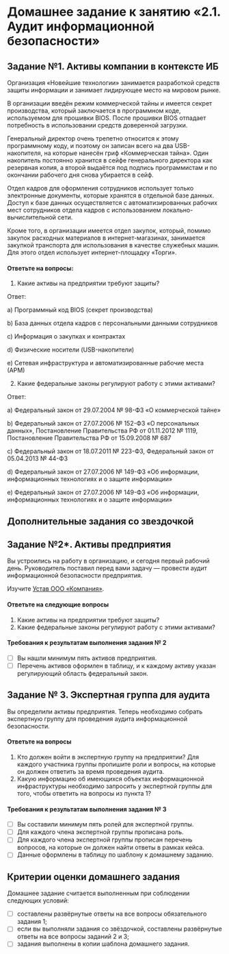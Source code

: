 # Домашнее задание к занятию «2.1. Аудит информационной безопасности»

## Задание №1. Активы компании в контексте ИБ

Организация «Новейшие технологии» занимается разработкой средств защиты информации и занимает лидирующее место на мировом рынке. 

В организации введён режим коммерческой тайны и имеется секрет производства, который заключается в программном коде, используемом для прошивки BIOS. После прошивки BIOS отпадает потребность в использовании средств доверенной загрузки.

Генеральный директор очень трепетно относится к этому программному коду, и поэтому он записан всего на два USB-накопителя, на которые нанесён гриф «Коммерческая тайна». Один накопитель постоянно хранится в сейфе генерального директора как резервная копия, а второй выдаётся под подпись программистам и по окончании рабочего дня снова убирается в сейф.

Отдел кадров для оформления сотрудников использует только электронные документы, которые хранятся в отдельной базе данных. Доступ к базе данных осуществляется с автоматизированных рабочих мест сотрудников отдела кадров с использованием локально-вычислительной сети. 

Кроме того, в организации имеется отдел закупок, который, помимо закупок расходных материалов в интернет-магазинах, занимается закупкой транспорта для использования в качестве служебных машин. Для этого отдел использует интернет-площадку «Торги».

#### Ответьте на вопросы: 
1. Какие активы на предприятии требуют защиты?

Ответ:

a) Программный код BIOS (секрет производства)

b) База данных отдела кадров с персональными данными сотрудников

c) Информация о закупках и контрактах

d) Физические носители (USB-накопители)

e) Сетевая инфраструктура и автоматизированные рабочие места (АРМ)
  

2. Какие федеральные законы регулируют работу с этими активами?

Ответ:

a) Федеральный закон от 29.07.2004 № 98-ФЗ «О коммерческой тайне»

b) Федеральный закон от 27.07.2006 № 152-ФЗ «О персональных данных», Постановление Правительства РФ от 01.11.2012 № 1119, Постановление Правительства РФ от 15.09.2008 № 687

c) Федеральный закон от 18.07.2011 № 223-ФЗ, Федеральный закон от 05.04.2013 № 44-ФЗ

d) Федеральный закон от 27.07.2006 № 149-ФЗ «Об информации, информационных технологиях и о защите информации»

e) Федеральный закон от 27.07.2006 № 149-ФЗ «Об информации, информационных технологиях и о защите информации»

## Дополнительные задания со звездочкой

## Задание №2*. Активы предприятия

Вы устроились на работу в организацию, и сегодня первый рабочий день. Руководитель поставил перед вами задачу — провести аудит информационной безопасности предприятия.

Изучите [Устав ООО «Компания»](https://static.beeline.ru/upload/contents/297/PJSC_VimpelCom_Charter_14.10.2021.pdf).

#### Ответьте на следующие вопросы

1. Какие активы на предприятии требуют защиты?
2. Какие федеральные законы регулируют работу с этими активами?


#### Требования к результатам выполнения задания № 2
- [ ] Вы нашли минимум пять активов предприятия. 
- [ ] Перечень активов оформлен в таблицу, и к каждому активу указан регулирующий область федеральный закон.

## Задание № 3. Экспертная группа для аудита

Вы определили активы предприятия. Теперь необходимо собрать экспертную группу для проведения аудита информационной безопасности.

#### Ответьте на вопросы
1. Кто должен войти в экспертную группу на предприятии? Для каждого участника группы пропишите роли и вопросы, на которые он должен ответить за время проведения аудита.
2. Какую информацию об имеющихся объектах информационной инфраструктуры необходимо запросить у экспертной группы для того, чтобы ответить на вопросы из пункта 1?

#### Требования к результатам выполнения задания № 3
- [ ] Вы составили минимум пять ролей для экспертной группы.
- [ ] Для каждого члена экспертной группы прописана роль.
- [ ] Для каждого члена экспертной группы прописан перечень вопросов, на которые он должен найти ответы в рамках кейса.
- [ ] Данные оформлены в таблицу по шаблону к домашнему заданию.

## Критерии оценки домашнего задания

Домашнее задание считается выполненным при соблюдении следующих условий:
- [ ] составлены развёрнутые ответы на все вопросы обязательного задания 1;
- [ ] если вы выполняли задания со звёздочкой, составлены развёрнутые ответы на все вопросы заданий 2 и 3;
- [ ] задания выполнены в копии шаблона домашнего задания.